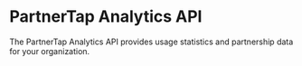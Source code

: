 # PartnerTap Analytics API
The PartnerTap Analytics API provides usage statistics and partnership data for your organization.
